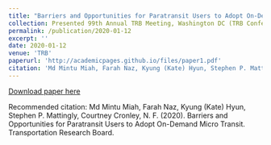 ```yaml
---
title: "Barriers and Opportunities for Paratransit Users to Adopt On-Demand Micro Transit"
collection: Presented 99th Annual TRB Meeting, Washington DC (TRB Conference)
permalink: /publication/2020-01-12
excerpt: ''
date: 2020-01-12
venue: 'TRB'
paperurl: 'http://academicpages.github.io/files/paper1.pdf'
citation: 'Md Mintu Miah, Farah Naz, Kyung (Kate) Hyun, Stephen P. Mattingly, Courtney Cronley, N. F. (2020). Barriers and Opportunities for Paratransit Users to Adopt On-Demand Micro Transit. Transportation Research Board.'
---
```



[Download paper here](http://academicpages.github.io/files/paper1.pdf)

Recommended citation: Md Mintu Miah, Farah Naz, Kyung (Kate) Hyun, Stephen P. Mattingly, Courtney Cronley, N. F. (2020). Barriers and Opportunities for Paratransit Users to Adopt On-Demand Micro Transit. Transportation Research Board.
